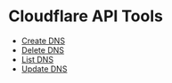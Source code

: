 # Cloudflare API Tools

- [Create DNS](https://developers.cloudflare.com/api/operations/dns-records-for-a-zone-create-dns-record)
- [Delete DNS](https://developers.cloudflare.com/api/operations/dns-records-for-a-zone-delete-dns-record)
- [List DNS](https://developers.cloudflare.com/api/operations/dns-records-for-a-zone-list-dns-records)
- [Update DNS](https://developers.cloudflare.com/api/operations/dns-records-for-a-zone-update-dns-record)
